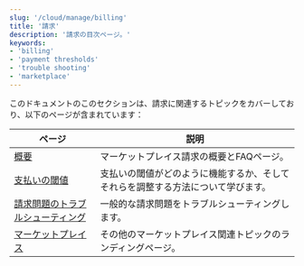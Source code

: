 ```yaml
---
slug: '/cloud/manage/billing'
title: '請求'
description: '請求の目次ページ。'
keywords:
- 'billing'
- 'payment thresholds'
- 'trouble shooting'
- 'marketplace'
---
```




このドキュメントのこのセクションは、請求に関連するトピックをカバーしており、以下のページが含まれています：

| ページ                                              | 説明                                                                |
|---------------------------------------------------|---------------------------------------------------------------------|
| [概要](/cloud/marketplace/marketplace-billing)                       | マーケットプレイス請求の概要とFAQページ。                          | 
| [支払いの閾値](/cloud/billing/payment-thresholds)             | 支払いの閾値がどのように機能するか、そしてそれらを調整する方法について学びます。 |
| [請求問題のトラブルシューティング](/manage/troubleshooting-billing-issues) | 一般的な請求問題をトラブルシューティングします。                  |
| [マーケットプレイス](/cloud/manage/)                    | その他のマーケットプレイス関連トピックのランディングページ。       |
